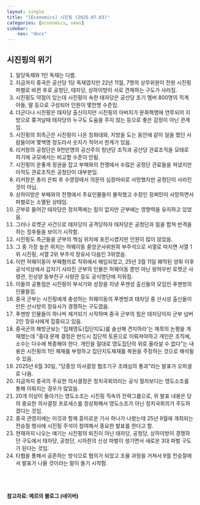 ```yaml
---
layout: single
title: "[Economics] 시진핑 (2025.07.03)"
categories: [economics, news]
sidebar:
    nav: "docs"
---
```


## 시진핑의 위기
1. 일당독재와 1인 독재는 다름.
1. 지금까지 중국은 공산당 1당 독재였지만 22년 11월, 7명의 상무위원이 전원 시진핑 파벌로 바뀐 후로 공청단, 태자당, 상하이방이 서로 견제하는 구도가 사라짐.
1. 시진핑도 약점이 있는데 시진핑이 속한 태자당은 공산당 초기 멤버 800명의 직계 아들, 딸 등으로 구성되어 인원이 몇천명 수준임.
1. 더군다나 시진핑은 태자당 출신이지만 시진핑의 아버지가 문화혁명에 연루되어 지방으로 쫒겨날때 태자당의 누구도 도움을 주지 않는 등으로 좋은 감정이 아닌 관계임.
1. 시진핑의 최측근은 시진핑이 나온 칭화대와, 지방을 도는 동안에 같이 일을 했던 사람들이며 몇백명 정도라서 숫자가 적어서 한계가 있음.
1. 리커창의 공청단은 9천만명의 공산주의 청년당 조직과 공산당 관료조직을 모태로 하기에 규모에서는 비교할 수준이 안됨.
1. 시진핑이 운좋게 정권을 잡고 부패와의 전쟁에서 수많은 공청단 관료들을 쳐냈지만 아직도 관료조직은 공청단이 대부분임.
1. 리커창은 총리 은퇴 후 수영장에서 의문의 심장마비로 사망했지만 공청단이 사라진 것이 아님.
1. 상하이방은 부패와의 전쟁에서 주요인물들이 몰락했고 수장인 장쩌민이 사망하면서 파벌로는 소멸된 상태임.
1. 군부로 들어간 태자당은 정치쪽에는 힘이 없지만 군부에는 영향력을 유지하고 있었음.
1. 그러나 로켓군 사건으로 태자당이 공격당하자 태자당은 공청단과 힘을 합쳐 반격을 하는 징후들을 보이기 시작함.
1. 시진핑도 측근들을 군부의 핵심 위치에 포진시켰지만 인원이 많이 않았음.
1. 그 중 가장 높은 위치는 허웨이동 중앙군사위원회 부주석으로 서열로 따지면 서열 1위 시진핑, 서열 2위 부주석 장유샤 다음인 3위였음.
1. 이런 허웨이동이 부패혐의로 직위에서 해임되었고, 25년 3월 11일 폐막된 양회 이후 공식석상에서 갑자기 사라진 군부의 인물은 허웨이동 뿐만 아닌 왕허우빈 로켓군 사령관, 린상양 동부전구 사량관 등도 공식명단에 지워짐.
1. 이들의 공통점은 시진핑이 부서기와 성장을 지낸 푸젠성 출신들의 모임인 푸젠방의 인물들임.
1. 중국 군부는 시진핑에게 충성하는 허웨이동의 푸젠방과 태자당 중 산시성 출신들이 만든 산시방의 장유사가 경쟁하는 구도였음.
1. 푸젠방 인물들이 하나씩 제거되기 시작하며 중국 군부의 힘은 태자당이자 군부 넘버2인 장유샤에게 집중되고 있음.
1. 중국군의 해방군보는 '집체영도(집단지도)를 솔선해 견지하라'는 제목의 논평을 게재했는데 "중대 문제 결정은 반드시 집단적 토론으로 이뤄져야하고 개인은 조직에, 소수는 다수에 복종해야 한다. 개인을 절대로 영도집단의 위로 올라설 수 없다"는 내용은 시진핑의 1인 체재를 부정하고 집단지도체재를 복원을 주장하는 것으로 해석될 수 있음.
1. 2025년 6월 30일, "당중앙 의사결정 협조기구 조례심의 통과"라는 발표가 오피셜로 나옴.
1. 지금까지 중국의 주요한 의사결정은 정치국회의라는 공식 절차보다는 영도소조를 통해 이뤄지는 경우가 많았음.
1. 20개 이상이 돌아가는 영도소조는 시진핑 직속의 전략그룹으로, 위 발표 내용은 당의 중요한 의사결정 프로세스를 정상화해서 영도소조가 아닌 정치국회의가 주도하겠다는 것임.
1. 중국 관영지에는 이것과 함께 흥미로운 기사 하나가 나왔는데 25년 9월에 개최되는 전승절 행사에 시진핑 주석이 참여해서 중요한 발표를 한다고 함.
1. 현재까지 나오는 얘기는 시진핑의 퇴진이 아닌 태자당, 공청당, 상하이방이 경쟁하던 구도에서 태자당, 공청단, 시자쥔의 신상 파벌이 생기면서 새로운 3대 파벌 구도가 된다는 것임.
1. 타협을 통해서 공존하는 방식으로 협의가 되었고 조율 과정을 거쳐서 9월 전승절에서 발표가 나올 것이라는 말이 돌기 시작함.


<br/>
<br/>

#### 참고자료: 메르의 블로그 (네이버)